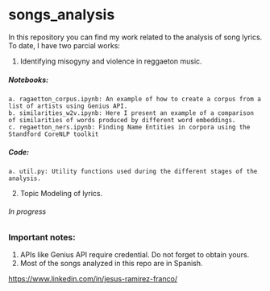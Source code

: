 # songs_analysis

In this repository you can find my work related to the analysis of song lyrics. To date, I have two parcial works: 
1. Identifying misogyny and violence in reggaeton music. 
  ##### Notebooks:
    a. ragaetton_corpus.ipynb: An example of how to create a corpus from a list of artists using Genius API.
    b. similarities_w2v.ipynb: Here I present an example of a comparison of similarities of words produced by different word embeddings.
    c. regaetton_ners.ipynb: Finding Name Entities in corpora using the Standford CoreNLP toolkit
  ##### Code:
    a. util.py: Utility functions used during the different stages of the analysis.
2. Topic Modeling of lyrics.
  ###### In progress
  
### Important notes:
  1. APIs like Genius API require credential. Do not forget to obtain yours.
  2. Most of the songs analyzed in this repo are in Spanish.
  
  
https://www.linkedin.com/in/jesus-ramirez-franco/
